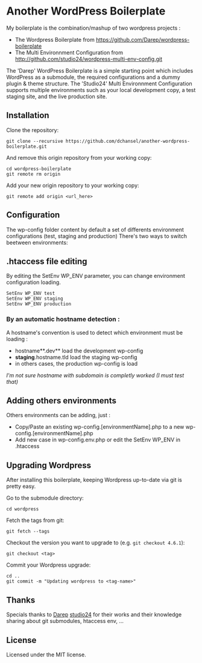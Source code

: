 Another WordPress Boilerplate
=====================
My boilerplate is the combination/mashup of two wordpress projects :

* The Wordpress Boilerplate from https://github.com/Darep/wordpress-boilerplate
* The Multi Environnment Configuration from http://github.com/studio24/wordpress-multi-env-config.git

The 'Darep' WordPress Boilerplate is a simple starting point which includes WordPress as a submodule, the required configurations and a dummy plugin &amp; theme structure.
The 'Studio24' Multi Environnment Configuration supports multiple environments such as your local development copy, a test staging site, and the live production site. 



## Installation

Clone the repository:

    git clone --recursive https://github.com/dchansel/another-wordpress-boilerplate.git

And remove this origin repository from your working copy:

    cd wordpress-boilerplate
    git remote rm origin

Add your new origin repository to your working copy:

    git remote add origin <url_here>


## Configuration
The wp-config folder content by default a set of differents environment configurations (test, staging and production)
There's two ways to switch beetween environments:

## .htaccess file editing 
By editing the SetEnv WP_ENV parameter, you can change environment configuration loading.
    
    SetEnv WP_ENV test
    SetEnv WP_ENV staging
    SetEnv WP_ENV production

### By an automatic hostname detection :
A hostname's convention is used to detect which environment must be loading :
* hostname**.dev** load the development wp-config
* **staging**.hostname.tld load the staging wp-config
* in others cases, the production wp-config is load

_I'm not sure hostname with subdomain is completly worked (I must test that)_


## Adding others environments 
Others environments can be adding, just :
* Copy/Paste an existing wp-config.[environmentName].php to a new wp-config.[environmentName].php
* Add new case in wp-config.env.php or edit the SetEnv WP_ENV in .htaccess

## Upgrading Wordpress

After installing this boilerplate, keeping Wordpress up-to-date via git is
pretty easy.

Go to the submodule directory:

    cd wordpress

Fetch the tags from git:

    git fetch --tags

Checkout the version you want to upgrade to (e.g. `git checkout 4.6.1`):

    git checkout <tag>

Commit your Wordpress upgrade:

    cd ..
    git commit -m "Updating wordpress to <tag-name>"


## Thanks
Specials thanks to [Darep](https://github.com/Darep) [studio24](http://github.com/studio24) for their works and their knowledge sharing about git submodules, htaccess env, ...  

## License

Licensed under the MIT license.
